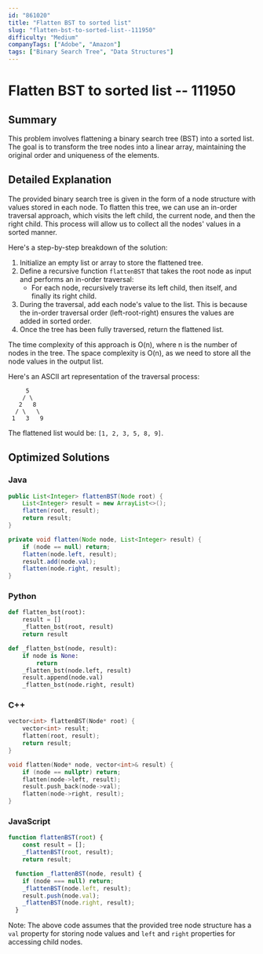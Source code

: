 ```yaml
---
id: "861020"
title: "Flatten BST to sorted list"
slug: "flatten-bst-to-sorted-list--111950"
difficulty: "Medium"
companyTags: ["Adobe", "Amazon"]
tags: ["Binary Search Tree", "Data Structures"]
---
```


# Flatten BST to sorted list -- 111950

## Summary
This problem involves flattening a binary search tree (BST) into a sorted list. The goal is to transform the tree nodes into a linear array, maintaining the original order and uniqueness of the elements.

## Detailed Explanation

The provided binary search tree is given in the form of a node structure with values stored in each node. To flatten this tree, we can use an in-order traversal approach, which visits the left child, the current node, and then the right child. This process will allow us to collect all the nodes' values in a sorted manner.

Here's a step-by-step breakdown of the solution:

1. Initialize an empty list or array to store the flattened tree.
2. Define a recursive function `flattenBST` that takes the root node as input and performs an in-order traversal:
   - For each node, recursively traverse its left child, then itself, and finally its right child.
3. During the traversal, add each node's value to the list. This is because the in-order traversal order (left-root-right) ensures the values are added in sorted order.
4. Once the tree has been fully traversed, return the flattened list.

The time complexity of this approach is O(n), where n is the number of nodes in the tree. The space complexity is O(n), as we need to store all the node values in the output list.

Here's an ASCII art representation of the traversal process:

```
     5
    / \
   2   8
  / \   \
 1   3   9
```

The flattened list would be: `[1, 2, 3, 5, 8, 9]`.

## Optimized Solutions

### Java
```java
public List<Integer> flattenBST(Node root) {
    List<Integer> result = new ArrayList<>();
    flatten(root, result);
    return result;
}

private void flatten(Node node, List<Integer> result) {
    if (node == null) return;
    flatten(node.left, result);
    result.add(node.val);
    flatten(node.right, result);
}
```

### Python
```python
def flatten_bst(root):
    result = []
    _flatten_bst(root, result)
    return result

def _flatten_bst(node, result):
    if node is None:
        return
    _flatten_bst(node.left, result)
    result.append(node.val)
    _flatten_bst(node.right, result)
```

### C++
```cpp
vector<int> flattenBST(Node* root) {
    vector<int> result;
    flatten(root, result);
    return result;
}

void flatten(Node* node, vector<int>& result) {
    if (node == nullptr) return;
    flatten(node->left, result);
    result.push_back(node->val);
    flatten(node->right, result);
}
```

### JavaScript
```javascript
function flattenBST(root) {
    const result = [];
    _flattenBST(root, result);
    return result;

  function _flattenBST(node, result) {
    if (node === null) return;
    _flattenBST(node.left, result);
    result.push(node.val);
    _flattenBST(node.right, result);
  }
```

Note: The above code assumes that the provided tree node structure has a `val` property for storing node values and `left` and `right` properties for accessing child nodes.